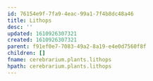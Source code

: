 ```yaml
---
id: 76154e9f-7fa9-4eac-99a1-7f4b8dc48a46
title: Lithops
desc: ''
updated: 1610926307321
created: 1610926307321
parent: f91ef0e7-7083-49a2-8a19-e4e0d7560f8f
children: []
fname: cerebrarium.plants.lithops
hpath: cerebrarium.plants.lithops
---
```



